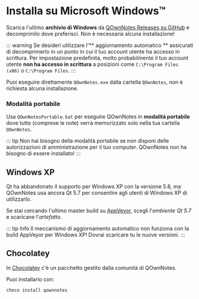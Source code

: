 # Installa su Microsoft Windows™

Scarica l'ultimo **archivio di Windows** da [QOwnNotes Releases su GitHub](https://github.com/pbek/QOwnNotes/releases) e decomprimilo dove preferisci. Non è necessaria alcuna installazione!

::: warning
Se desideri utilizzare l'** aggiornamento automatico ** assicurati di decomprimerlo in un punto in cui il tuo account utente ha accesso in scrittura. Per impostazione predefinita, molto probabilmente il tuo account utente **non ha accesso in scrittura** a posizioni come `C:\Program Files (x86)` o `C:\Program Files`.
:::

Puoi eseguire direttamente `QOwnNotes.exe` dalla cartella `QOwnNotes`, non è richiesta alcuna installazione.

### Modalità portabile

Usa `QOwnNotesPortable.bat` per eseguire QOwnNotes in **modalità portabile** dove tutto (comprese le note) verrà memorizzato solo nella tua cartella `QOwnNotes`.

::: tip
Non hai bisogno della modalità portabile se non disponi delle autorizzazioni di amministrazione per il tuo computer. QOwnNotes non ha bisogno di essere installato!
:::

## Windows XP

Qt ha abbandonato il supporto per Windows XP con la versione 5.8, ma QOwnNotes usa ancora Qt 5.7 per consentire agli utenti di Windows XP di utilizzarlo.

Se stai cercando  l'ultimo master build su [AppVeyor](https://ci.appveyor.com/project/pbek/qownnotes/history), scegli l'*ambiente Qt 5.7* e scaricane l'*artefatto*.

::: tip Info
Il meccanismo di aggiornamento automatico non funziona con la build AppVeyor per Windows XP! Dovrai scaricare tu le nuove versioni.
:::

## Chocolatey

In [Chocolatey](https://chocolatey.org/packages/qownnotes/) c'è un pacchetto gestito dalla comunità di QOwnNotes.

Puoi installarlo con:

```shell
choco install qownnotes
```
